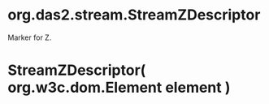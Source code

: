 # org.das2.stream.StreamZDescriptor

Marker for Z.

# StreamZDescriptor( org.w3c.dom.Element element )


